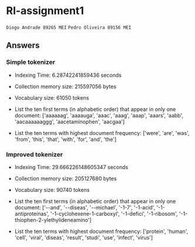 # RI-assignment1

`Diogo Andrade 89265 MEI`
`Pedro Oliveira 89156 MEI`

## Answers

### Simple tokenizer

-   Indexing Time: 6.28742241859436 seconds

-   Collection memory size: 215597056 bytes

-   Vocabulary size: 61050 tokens

-   List the ten first terms (in alphabetic order) that appear in only one document:
    ['aaaaaag', 'aaaauga', 'aaac', 'aaag', 'aaap', 'aaars', 'aabb', 'aacaaaaaaggg', 'aacetaminophen', 'aacgaa']

-   List the ten terms with highest document frequency:
    ['were', 'are', 'was', 'from', 'this', 'that', 'with', 'for', 'and', 'the']

### Improved tokenizer

-   Indexing Time: 29.666226148605347 seconds

-   Collection memory size: 205127680 bytes

-   Vocabulary size: 90740 tokens

-   List the ten first terms (in alphabetic order) that appear in only one document:
    ['--and', '--diseas', '--michael', '-1-7', '-1-acid', '-1-antiproteinas', '-1-cyclohexene-1-carboxyl', '-1-defici', '-1-ribosom', '-1-thiophen-2-ylethylideneamino']

-   List the ten terms with highest document frequency:
    ['protein', 'human', 'cell', 'viral', 'diseas', 'result', 'studi', 'use', 'infect', 'virus']
